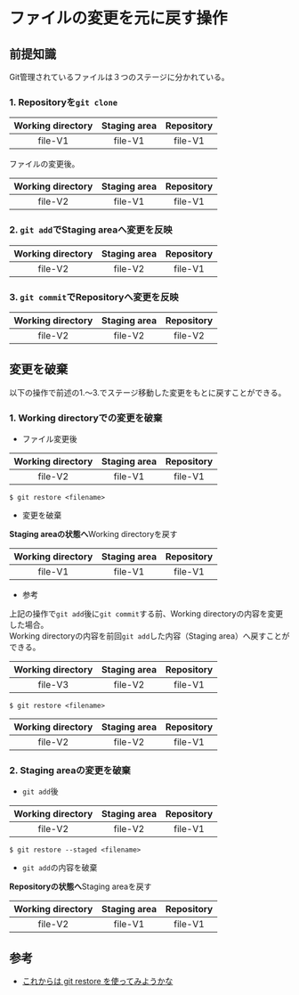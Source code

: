# ファイルの変更を元に戻す操作

## 前提知識
Git管理されているファイルは３つのステージに分かれている。

### 1. Repositoryを`git clone`

|Working directory|Staging area|Repository|
|:---------------:|:----------:|:--------:|
|file-V1          |file-V1     |file-V1   |

ファイルの変更後。

|Working directory|Staging area|Repository|
|:---------------:|:----------:|:--------:|
|file-V2          |file-V1     |file-V1   |

### 2. `git add`でStaging areaへ変更を反映

|Working directory|Staging area     |Repository|
|:---------------:|:---------------:|:--------:|
|file-V2          |file-V2          |file-V1   |

### 3. `git commit`でRepositoryへ変更を反映

|Working directory|Staging area     |Repository       |
|:---------------:|:---------------:|:---------------:|
|file-V2          |file-V2          |file-V2          |

## 変更を破棄

以下の操作で前述の1.～3.でステージ移動した変更をもとに戻すことができる。

### 1. Working directoryでの変更を破棄

- ファイル変更後

|Working directory|Staging area|Repository|
|:---------------:|:----------:|:--------:|
|file-V2          |file-V1     |file-V1   |

```
$ git restore <filename>
```

- 変更を破棄

**Staging areaの状態へ**Working directoryを戻す

|Working directory|Staging area|Repository|
|:---------------:|:----------:|:--------:|
|file-V1          |file-V1     |file-V1   |

- 参考

上記の操作で`git add`後に`git commit`する前、Working directoryの内容を変更した場合。  
Working directoryの内容を前回`git add`した内容（Staging area）へ戻すことができる。

|Working directory|Staging area|Repository|
|:---------------:|:----------:|:--------:|
|file-V3          |file-V2     |file-V1   |

```
$ git restore <filename>
```

|Working directory|Staging area|Repository|
|:---------------:|:----------:|:--------:|
|file-V2          |file-V2     |file-V1   |

### 2. Staging areaの変更を破棄

- `git add`後

|Working directory|Staging area     |Repository|
|:---------------:|:---------------:|:--------:|
|file-V2          |file-V2          |file-V1   |

```
$ git restore --staged <filename>
```

- `git add`の内容を破棄

**Repositoryの状態へ**Staging areaを戻す

|Working directory|Staging area     |Repository|
|:---------------:|:---------------:|:--------:|
|file-V2          |file-V1          |file-V1   |

## 参考
- [これからは git restore を使ってみようかな](https://bufferings.hatenablog.com/entry/2020/05/01/013451)
